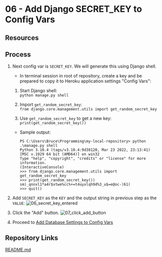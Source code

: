 # 06 - Add Django SECRET_KEY to Config Vars

## Resources

## Process

1. Next config var is `SECRET_KEY`. We will generate this using Django shell.
    * In terminal session in root of repository, create a key and be prepared to copy it to Heroku application settings "Config Vars":

    1. Start Django shell:  
    `python manage.py shell`

    1. Import `get_random_secret_key`:  
    `from django.core.management.utils import get_random_secret_key`

    1. Use `get_random_secret_key` to get a new key:  
    `print(get_random_secret_key())`
    * Sample output:

        ```console
        PS C:\Users\Bruce\Programming\my-local-repository> python .\manage.py shell
        Python 3.10.4 (tags/v3.10.4:9d38120, Mar 23 2022, 23:13:41) [MSC v.1929 64 bit (AMD64)] on win32
        Type "help", "copyright", "credits" or "license" for more information.
        (InteractiveConsole)
        >>> from django.core.management.utils import get_random_secret_key
        >>> print(get_random_secret_key())
        sm)_qnnxl1*a4r$vtwe%cc%+=t4uyxlqh9d%3_u$=e@oc-)61(
        >>> quit()
        ```

1. Add `SECRET_KEY` as the `KEY` and the output string in previous step as the `VALUE`:
![06_secret_key_entered](https://user-images.githubusercontent.com/47562501/174795061-4b17b4a7-b783-4172-9fed-d8d2db22ad31.png)

1. Click the "Add" button.
![07_click_add_button](https://user-images.githubusercontent.com/47562501/174795089-40708467-30fe-4d36-bf96-f09e5dcb3713.png)

1. Proceed to [Add Database Settings to Config Vars](07_add_database_settings_to_config_vars.md)

## Repository Links

[README.md](../README.md)
